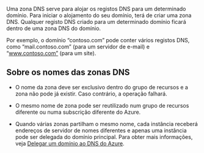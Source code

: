 Uma zona DNS serve para alojar os registos DNS para um determinado domínio. Para iniciar o alojamento do seu domínio, terá de criar uma zona DNS. Qualquer registo DNS criado para um determinado domínio ficará dentro de uma zona DNS do domínio. 

Por exemplo, o domínio “contoso.com” pode conter vários registos DNS, como “mail.contoso.com” (para um servidor de e-mail) e “www.contoso.com” (para um site). 


## <a name="names"></a>Sobre os nomes das zonas DNS
 
- O nome da zona deve ser exclusivo dentro do grupo de recursos e a zona não pode já existir. Caso contrário, a operação falhará.

- O mesmo nome de zona pode ser reutilizado num grupo de recursos diferente ou numa subscrição diferente do Azure. 

- Quando várias zonas partilham o mesmo nome, cada instância receberá endereços de servidor de nomes diferentes e apenas uma instância pode ser delegada do domínio principal. Para obter mais informações, veja [Delegar um domínio ao DNS do Azure](../articles/dns/dns-domain-delegation.md).


<!--HONumber=Jun16_HO2-->


